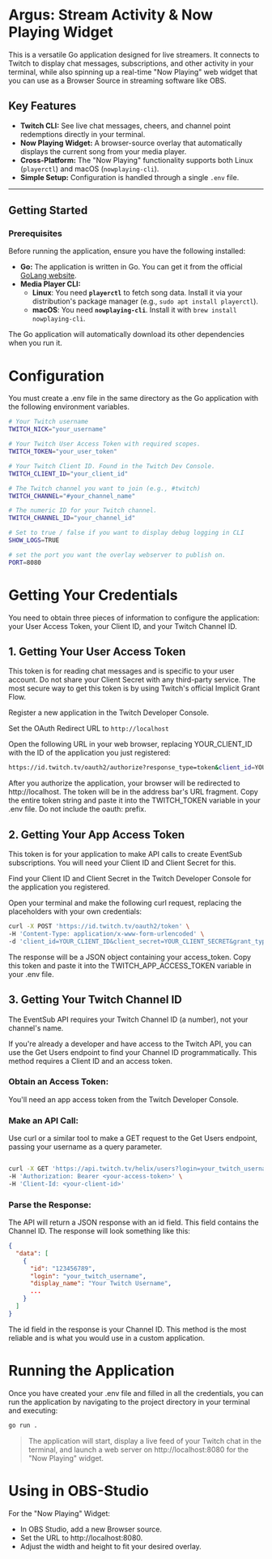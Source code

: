 # Argus: Stream Activity & Now Playing Widget

This is a versatile Go application designed for live streamers. It connects to Twitch to display chat messages, subscriptions, and other activity in your terminal, while also spinning up a real-time "Now Playing" web widget that you can use as a Browser Source in streaming software like OBS.

## Key Features

* **Twitch CLI:** See live chat messages, cheers, and channel point redemptions directly in your terminal.
* **Now Playing Widget:** A browser-source overlay that automatically displays the current song from your media player.
* **Cross-Platform:** The "Now Playing" functionality supports both Linux (`playerctl`) and macOS (`nowplaying-cli`).
* **Simple Setup:** Configuration is handled through a single `.env` file.

---

## Getting Started

### Prerequisites
Before running the application, ensure you have the following installed:

* **Go:** The application is written in Go. You can get it from the official [GoLang website](https://golang.org).
* **Media Player CLI:**
    * **Linux**: You need **`playerctl`** to fetch song data. Install it via your distribution's package manager (e.g., `sudo apt install playerctl`).
    * **macOS**: You need **`nowplaying-cli`**. Install it with `brew install nowplaying-cli`.

The Go application will automatically download its other dependencies when you run it.

# Configuration
You must create a .env file in the same directory as the Go application with the following environment variables.

```Bash
# Your Twitch username
TWITCH_NICK="your_username"

# Your Twitch User Access Token with required scopes.
TWITCH_TOKEN="your_user_token"

# Your Twitch Client ID. Found in the Twitch Dev Console.
TWITCH_CLIENT_ID="your_client_id"

# The Twitch channel you want to join (e.g., #twitch)
TWITCH_CHANNEL="#your_channel_name"

# The numeric ID for your Twitch channel.
TWITCH_CHANNEL_ID="your_channel_id"

# Set to true / false if you want to display debug logging in CLI
SHOW_LOGS=TRUE

# set the port you want the overlay webserver to publish on.
PORT=8080
```

# Getting Your Credentials
You need to obtain three pieces of information to configure the application: your User Access Token, your Client ID, and your Twitch Channel ID.

## 1. Getting Your User Access Token
This token is for reading chat messages and is specific to your user account. Do not share your Client Secret with any third-party service. The most secure way to get this token is by using Twitch's official Implicit Grant Flow.

Register a new application in the Twitch Developer Console.

Set the OAuth Redirect URL to ```http://localhost```

Open the following URL in your web browser, replacing YOUR_CLIENT_ID with the ID of the application you just registered:

```Bash
https://id.twitch.tv/oauth2/authorize?response_type=token&client_id=YOUR_CLIENT_ID&redirect_uri=http://localhost&scope=chat%3Aread%20channel%3Aread%3Asubscriptions%20bits%3Aread%20channel%3Aread%3Aredemptions
```

After you authorize the application, your browser will be redirected to http://localhost. The token will be in the address bar's URL fragment. Copy the entire token string and paste it into the TWITCH_TOKEN variable in your .env file. Do not include the oauth: prefix.

## 2. Getting Your App Access Token
This token is for your application to make API calls to create EventSub subscriptions. You will need your Client ID and Client Secret for this.

Find your Client ID and Client Secret in the Twitch Developer Console for the application you registered.

Open your terminal and make the following curl request, replacing the placeholders with your own credentials:

```Bash
curl -X POST 'https://id.twitch.tv/oauth2/token' \
-H 'Content-Type: application/x-www-form-urlencoded' \
-d 'client_id=YOUR_CLIENT_ID&client_secret=YOUR_CLIENT_SECRET&grant_type=client_credentials'
```

The response will be a JSON object containing your access_token. Copy this token and paste it into the TWITCH_APP_ACCESS_TOKEN variable in your .env file.

## 3. Getting Your Twitch Channel ID
The EventSub API requires your Twitch Channel ID (a number), not your channel's name.

If you're already a developer and have access to the Twitch API, you can use the Get Users endpoint to find your Channel ID programmatically. 
This method requires a Client ID and an access token.

### Obtain an Access Token:
You'll need an app access token from the Twitch Developer Console.

### Make an API Call:
Use curl or a similar tool to make a GET request to the Get Users endpoint, passing your username as a query parameter.

```Bash

curl -X GET 'https://api.twitch.tv/helix/users?login=your_twitch_username' \
-H 'Authorization: Bearer <your-access-token>' \
-H 'Client-Id: <your-client-id>'
```

### Parse the Response:
The API will return a JSON response with an id field. This field contains the Channel ID. The response will look something like this:

```JSON
{
  "data": [
    {
      "id": "123456789",
      "login": "your_twitch_username",
      "display_name": "Your Twitch Username",
      ...
    }
  ]
}
```

The id field in the response is your Channel ID. This method is the most reliable and is what you would use in a custom application.

# Running the Application
Once you have created your .env file and filled in all the credentials, you can run the application by navigating to the project directory in your terminal and executing:

```Bash
go run .
```
>The application will start, display a live feed of your Twitch chat in the terminal, and launch a web server on http://localhost:8080 for the "Now Playing" widget.

# Using in OBS-Studio
For the "Now Playing" Widget:

- In OBS Studio, add a new Browser source.
- Set the URL to http://localhost:8080.
- Adjust the width and height to fit your desired overlay.
